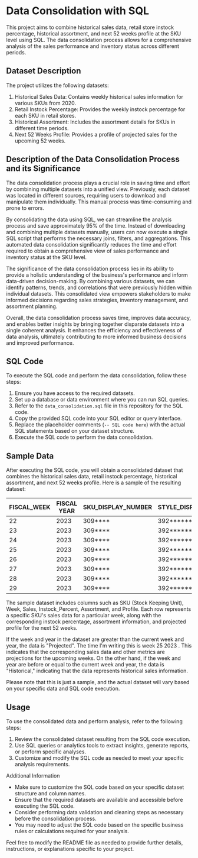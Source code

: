 # Data Consolidation with SQL

This project aims to combine historical sales data, retail store instock percentage, historical assortment, and next 52 weeks profile at the SKU level using SQL. The data consolidation process allows for a comprehensive analysis of the sales performance and inventory status across different periods.

## Dataset Description

The project utilizes the following datasets:

1. Historical Sales Data: Contains weekly historical sales information for various SKUs from 2020.
2. Retail Instock Percentage: Provides the weekly instock percentage for each SKU in retail stores.
3. Historical Assortment: Includes the assortment details for SKUs in different time periods.
4. Next 52 Weeks Profile: Provides a profile of projected sales for the upcoming 52 weeks.

## Description of the Data Consolidation Process and its Significance

The data consolidation process plays a crucial role in saving time and effort by combining multiple datasets into a unified view. Previously, each dataset was located in different sources, requiring users to download and manipulate them individually. This manual process was time-consuming and prone to errors.

By consolidating the data using SQL, we can streamline the analysis process and save approximately 95% of the time. Instead of downloading and combining multiple datasets manually, users can now execute a single SQL script that performs the necessary joins, filters, and aggregations. This automated data consolidation significantly reduces the time and effort required to obtain a comprehensive view of sales performance and inventory status at the SKU level.

The significance of the data consolidation process lies in its ability to provide a holistic understanding of the business's performance and inform data-driven decision-making. By combining various datasets, we can identify patterns, trends, and correlations that were previously hidden within individual datasets. This consolidated view empowers stakeholders to make informed decisions regarding sales strategies, inventory management, and assortment planning.

Overall, the data consolidation process saves time, improves data accuracy, and enables better insights by bringing together disparate datasets into a single coherent analysis. It enhances the efficiency and effectiveness of data analysis, ultimately contributing to more informed business decisions and improved performance.

## SQL Code

To execute the SQL code and perform the data consolidation, follow these steps:

1. Ensure you have access to the required datasets.
2. Set up a database or data environment where you can run SQL queries.
3. Refer to the `data_consolidation.sql` file in this repository for the SQL code.
4. Copy the provided SQL code into your SQL editor or query interface.
5. Replace the placeholder comments (`-- SQL code here`) with the actual SQL statements based on your dataset structure.
6. Execute the SQL code to perform the data consolidation.

## Sample Data
After executing the SQL code, you will obtain a consolidated dataset that combines the historical sales data, retail instock percentage, historical assortment, and next 52 weeks profile. Here is a sample of the resulting dataset:

| FISCAL_WEEK | FISCAL YEAR | SKU_DISPLAY_NUMBER | STYLE_DISPLAY_NUMBER | PRICE | SALES_UNITS | INSTOCK | DOORS |
|-------------|-------------|--------------------|----------------------|-------|-------------|---------|-------|
| 22          | 2023        | 309****            | 392************      | 21.4  | 37          | 99.4%   | 117   |
| 23          | 2023        | 309****            | 392************      | 23.7  | 37          | 99.9%   | 117   |
| 24          | 2023        | 309****            | 392************      | 19.5  | 37          | 99.1%   | 117   |
| 25          | 2023        | 309****            | 392************      | 17.4  | 10          | 42.5%   | 117   |
| 26          | 2023        | 309****            | 392************      | 0.0   | 42.52       | 0.0%    | 117   |
| 27          | 2023        | 309****            | 392************      | 0.0   | 41.8        | 0.0%    | 117   |
| 28          | 2023        | 309****            | 392************      | 0.0   | 44.56       | 0.0%    | 117   |
| 29          | 2023        | 309****            | 392************      | 0.0   | 49.01       | 0.0%    | 117   |

The sample dataset includes columns such as SKU (Stock Keeping Unit), Week, Sales, Instock_Percent, Assortment, and Profile. Each row represents a specific SKU's sales data for a particular week, along with the corresponding instock percentage, assortment information, and projected profile for the next 52 weeks.

If the week and year in the dataset are greater than the current week and year, the data is  "Projected". The time I'm writing this is week 25 2023 . This indicates that the corresponding sales data and other metrics are projections for the upcoming weeks. On the other hand, if the week and year are before or equal to the current week and year, the data is "Historical," indicating that the data represents historical sales information.

Please note that this is just a sample, and the actual dataset will vary based on your specific data and SQL code execution.

## Usage

To use the consolidated data and perform analysis, refer to the following steps:

1. Review the consolidated dataset resulting from the SQL code execution.
2. Use SQL queries or analytics tools to extract insights, generate reports, or perform specific analyses.
3. Customize and modify the SQL code as needed to meet your specific analysis requirements.

Additional Information

- Make sure to customize the SQL code based on your specific dataset structure and column names.
- Ensure that the required datasets are available and accessible before executing the SQL code.
- Consider performing data validation and cleaning steps as necessary before the consolidation process.
- You may need to adjust the SQL code based on the specific business rules or calculations required for your analysis.

Feel free to modify the README file as needed to provide further details, instructions, or explanations specific to your project.

